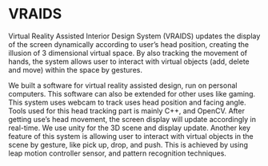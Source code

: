 # VRAIDS
Virtual Reality Assisted Interior Design System (VRAIDS) updates the display of the screen dynamically according to user’s head position, creating the illusion of 3 dimensional virtual space. By also tracking the movement of hands, the system allows user to interact with virtual objects (add, delete and move) within the space by gestures.

We built a software for virtual reality assisted design, run on personal computers. This software can also be extended for other uses like gaming. This system uses webcam to track uses head position and facing angle. Tools used for this head tracking part is mainly C++, and OpenCV. After getting use’s head movement, the screen display will update accordingly in real-time. We use unity for the 3D scene and display update. Another key feature of this system is allowing user to interact with virtual objects in the scene by gesture, like pick up, drop, and push. This is achieved by using leap motion controller sensor, and pattern recognition techniques.
